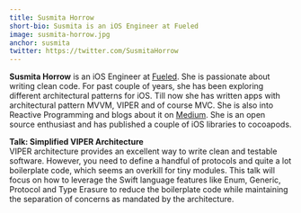 ```yaml
---
title: Susmita Horrow
short-bio: Susmita is an iOS Engineer at Fueled
image: susmita-horrow.jpg
anchor: susmita
twitter: https://twitter.com/SusmitaHorrow
---
```


**Susmita Horrow** is an iOS Engineer at [Fueled](https://fueled.com/susmita-horrow/). She is passionate about writing clean code. For past couple of years, she has been exploring different architectural patterns for iOS. Till now she has written apps with architectural pattern MVVM, VIPER and of course MVC. She is also into Reactive Programming and blogs about it on <a href="https://medium.com/@hsusmita" target="_blank">Medium</a>. She is an open source enthusiast and has published a couple of iOS libraries to cocoapods.

**Talk: Simplified VIPER Architecture**  
VIPER architecture provides an excellent way to write clean and testable software. However, you need to define a handful of protocols and quite a lot boilerplate code, which seems an overkill for tiny modules. This talk will focus on how to leverage the Swift language features like Enum, Generic, Protocol and Type Erasure to reduce the boilerplate code while maintaining the separation of concerns as mandated by the architecture.

